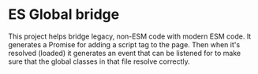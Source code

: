 # ES Global bridge

This project helps bridge legacy, non-ESM code with modern ESM code. It generates a Promise for adding a script tag to the page. Then when it's resolved (loaded) it generates an event that can be listened for to make sure that the global classes in that file resolve correctly.